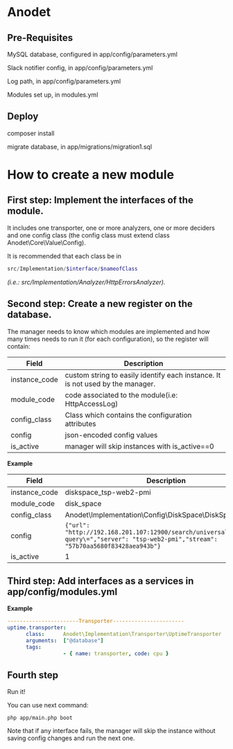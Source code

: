 Anodet
===========
Pre-Requisites
--------------
MySQL database, configured in app/config/parameters.yml

Slack notifier config, in app/config/parameters.yml

Log path, in app/config/parameters.yml

Modules set up, in modules.yml

Deploy
--------------

composer install

migrate database, in app/migrations/migration1.sql

How to create a new module
===========
First step: Implement the interfaces of the module.
--------------

It includes one transporter, one or more analyzers, one or more deciders and one config class (the config class must extend class Anodet\Core\Value\Config).

It is recommended that each class be in

```php
src/Implementation/$interface/$nameofClass
```

*(i.e.: src/Implementation/Analyzer/HttpErrorsAnalyzer).*

Second step: Create a new register on the database.
--------------

The manager needs to know which modules are implemented and how many times needs to run it (for each configuration), so the register will contain:

| Field            |           Description                                                            |  
| ---------------- | ---------------------------------------------------------------------------------|
| instance_code    |   custom string to easily identify each instance. It is not used by the manager. |
| module_code      |   code associated to the module(i.e: HttpAccessLog)                              |
| config_class     |   Class which contains the configuration attributes                              |
| config           |   json-encoded config values                                                     |
| is_active        |   manager will skip instances with is_active==0                                  |

**Example**

| Field            |           Description                                                            |  
| ---------------- | ---------------------------------------------------------------------------------|
| instance_code | diskspace_tsp-web2-pmi                                                              |
| module_code   | disk_space                                                                          |
| config_class  | Anodet\Implementation\Config\DiskSpace\DiskSpaceConfig                              |
| config	    | ```{"url": "http://192.168.201.107:12900/search/universal/absolute\?query\=","server": "tsp-web2-pmi","stream": "57b70aa5680f83428aea943b"}```  |
| is_active	    |     1                                                                               |

 
Third step: Add interfaces as a services in app/config/modules.yml
--------------

**Example**
```yaml
-----------------------Transporter-----------------------
uptime.transporter:                                                         # Name doesn't matter, but it need to be unique!
      class:      Anodet\Implementation\Transporter\UptimeTransporter
      arguments:  ["@database"]                                             # You can inject a service, like the database, if you want
      tags:
                  - { name: transporter, code: cpu }                        # 'name' contains the interface of module {transporter, analyzer, decider}, 'code' is used forr know the configuration class associated
```

Fourth step
--------------
Run it!

You can use next command:

    php app/main.php boot


Note that if any interface fails, the manager will skip the instance without saving config changes and run the next one.